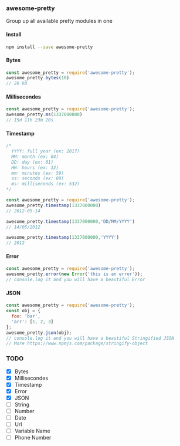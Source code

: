 ### awesome-pretty
Group up all available pretty modules in one

#### Install
```bash
npm install --save awesome-pretty
```

#### Bytes
```javascript
const awesome_pretty = require('awesome-pretty');
awesome_pretty.bytes(10)
// 20 kB
```

#### Millisecondes
```javascript
const awesome_pretty = require('awesome-pretty');
awesome_pretty.ms(1337000000)
// 15d 11h 23m 20s
```

#### Timestamp
```javascript
/*
  YYYY: full year (ex: 2017)
  MM: month (ex: 04)
  DD: day (ex: 01)
  HH: hours (ex: 12)
  mm: minutes (ex: 59)
  ss: seconds (ex: 09)
  ms: milliseconds (ex: 532)
*/

const awesome_pretty = require('awesome-pretty');
awesome_pretty.timestamp(1337000000)
// 2012-05-14

awesome_pretty.timestamp(1337000000,'DD/MM/YYYY')
// 14/05/2012

awesome_pretty.timestamp(1337000000,'YYYY')
// 2012
```

#### Error
```javascript
const awesome_pretty = require('awesome-pretty');
awesome_pretty.error(new Error('this is an error'));
// console.log it and you will have a beautiful Error
```

#### JSON
```javascript
const awesome_pretty = require('awesome-pretty');
const obj = {
  foo: 'bar',
  'arr': [1, 2, 3]
};
awesome_pretty.json(obj);
// console.log it and you will have a beautiful Stringified JSON
// More https://www.npmjs.com/package/stringify-object  
```


### TODO
- [x] Bytes
- [x] Millisecondes
- [x] Timestamp
- [x] Error
- [x] JSON
- [ ] String
- [ ] Number
- [ ] Date
- [ ] Url
- [ ] Variable Name
- [ ] Phone Number
